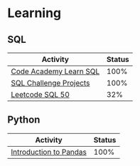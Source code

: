 # Learning

## SQL

| Activity                                                             | Status |
| -------------------------------------------------------------------- | ------ |
| [Code Academy Learn SQL](https://www.codecademy.com/learn/learn-sql) | 100%   |
| [SQL Challenge Projects](https://github.com/machar94/SQL-Challenges) | 100%   |
| [Leetcode SQL 50](https://leetcode.com/studyplan/top-sql-50/)        | 32%    |

## Python

| Activity                                                                         | Status |
| -------------------------------------------------------------------------------- | ------ |
| [Introduction to Pandas](https://leetcode.com/studyplan/introduction-to-pandas/) | 100%   |
